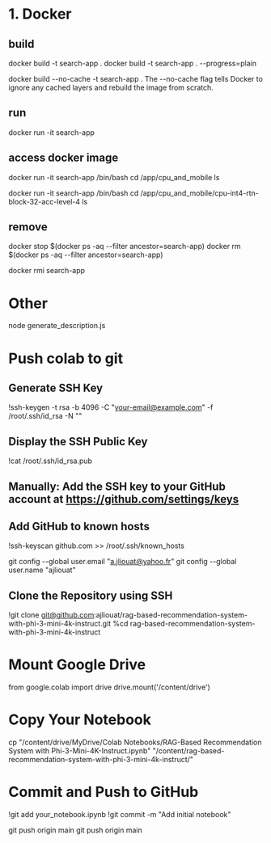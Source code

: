 
# 1. Docker 
## build
docker build -t search-app .
docker build -t search-app . --progress=plain

docker build --no-cache -t search-app .
The --no-cache flag tells Docker to ignore any cached layers and rebuild the image from scratch.


## run
docker run -it search-app


## access docker image 
docker run -it search-app /bin/bash
cd /app/cpu_and_mobile
ls

docker run -it search-app /bin/bash
cd /app/cpu_and_mobile/cpu-int4-rtn-block-32-acc-level-4
ls


## remove 
docker stop $(docker ps -aq --filter ancestor=search-app)
docker rm $(docker ps -aq --filter ancestor=search-app)

docker rmi search-app


# Other 
node generate_description.js  


# Push colab to git 
## Generate SSH Key
!ssh-keygen -t rsa -b 4096 -C "your-email@example.com" -f /root/.ssh/id_rsa -N ""

## Display the SSH Public Key
!cat /root/.ssh/id_rsa.pub

## Manually: Add the SSH key to your GitHub account at https://github.com/settings/keys

## Add GitHub to known hosts
!ssh-keyscan github.com >> /root/.ssh/known_hosts

git config --global user.email "a.jliouat@yahoo.fr"
git config --global user.name "ajliouat"

## Clone the Repository using SSH
!git clone git@github.com:ajliouat/rag-based-recommendation-system-with-phi-3-mini-4k-instruct.git
%cd rag-based-recommendation-system-with-phi-3-mini-4k-instruct

# Mount Google Drive
from google.colab import drive
drive.mount('/content/drive')

# Copy Your Notebook
cp "/content/drive/MyDrive/Colab Notebooks/RAG-Based Recommendation System with Phi-3-Mini-4K-Instruct.ipynb" "/content/rag-based-recommendation-system-with-phi-3-mini-4k-instruct/"




# Commit and Push to GitHub
!git add your_notebook.ipynb
!git commit -m "Add initial notebook"

git push origin main
git push origin main


